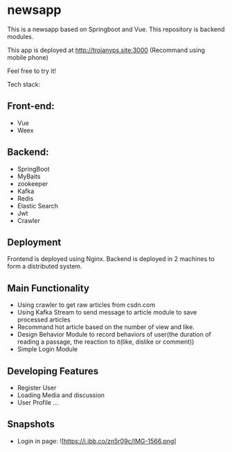 # newsapp
This is a  newsapp based on Springboot and Vue.
This repository is backend modules.

This app is deployed at http://trojanvps.site:3000 (Recommand using mobile phone)

Feel free to try it!

Tech stack:

## Front-end:
* Vue
* Weex
  
## Backend:
* SpringBoot
* MyBaits
* zookeeper
* Kafka
* Redis
* Elastic Search
* Jwt
* Crawler

## Deployment
Frontend is deployed using Nginx.
Backend is deployed in 2 machines to form a distributed system.

## Main Functionality

* Using crawler to get raw articles from csdn.com
* Using Kafka Stream to send message to article module to save processed articles
* Recommand hot article based on the number of view and like.
* Design Behavior Module to record behaviors of user(the duration of reading a passage, the reaction to it(like, dislike or comment))
* Simple Login Module

## Developing Features

* Register User
* Loading Media and discussion
* User Profile ...

## Snapshots

* Login in page:
![https://i.ibb.co/zn5r09c/IMG-1566.png]
